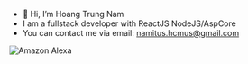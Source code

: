 - 👋 Hi, I’m Hoang Trung Nam
- I am a fullstack developer with ReactJS NodeJS/AspCore
- You can contact me via email: namitus.hcmus@gmail.com

![Amazon Alexa](https://img.shields.io/badge/amazon%20alexa-52b5f7?style=for-the-badge&logo=amazon%20alexa&logoColor=white)
